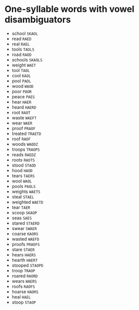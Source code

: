 # One-syllable words with vowel disambiguators

* school `SKAOL`
* read `RAED`
* real `RAEL`
* tools `TAOLS`
* road `RAOD`
* schools `SKAOLS`
* weight `WAET`
* tool `TAOL`
* cool `KAOL`
* pool `PAOL`
* wood `WAOD`
* poor `PAOR`
* peace `PAES`
* hear `HAER`
* heard `HAERD`
* root `RAOT`
* waste `WAEFT`
* wear `WAER`
* proof `PRAOF`
* treated `TRAETD`
* roof `RAOF`
* woods `WAODZ`
* troops `TRAOPS`
* reads `RAEDZ`
* roots `RAOTS`
* stood `STAOD`
* hood `HAOD`
* tears `TAERS`
* wool `WAOL`
* pools `PAOLS`
* weights `WAETS`
* steal `STAEL`
* weighted `WAETD`
* tear `TAER`
* scoop `SKAOP`
* seas `SAES`
* stared `STAERD`
* swear `SWAER`
* coarse `KAORS`
* wasted `WAEFD`
* proofs `PRAOFS`
* stare `STAER`
* hears `HAERS`
* hearth `HAERT`
* stooped `STAOPD`
* troop `TRAOP`
* roared `RAORD`
* wears `WAERS`
* roofs `RAOFS`
* hoarse `HAORS`
* heal `HAEL`
* stoop `STAOP`
